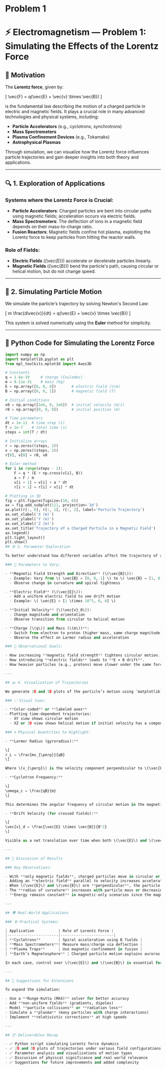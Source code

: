 # Problem 1
# ⚡ Electromagnetism — Problem 1: Simulating the Effects of the Lorentz Force

## 🧠 Motivation

The **Lorentz force**, given by:

\[
\vec{F} = q(\vec{E} + \vec{v} \times \vec{B})
\]

is the fundamental law describing the motion of a charged particle in electric and magnetic fields. It plays a crucial role in many advanced technologies and physical systems, including:

- **Particle Accelerators** (e.g., cyclotrons, synchrotrons)
- **Mass Spectrometers**
- **Plasma Confinement Devices** (e.g., Tokamaks)
- **Astrophysical Plasmas**

Through simulation, we can visualize how the Lorentz force influences particle trajectories and gain deeper insights into both theory and applications.

---

## 🔍 1. Exploration of Applications

### Systems where the Lorentz Force is Crucial:
- **Particle Accelerators**: Charged particles are bent into circular paths using magnetic fields; acceleration occurs via electric fields.
- **Mass Spectrometers**: The deflection of ions in a magnetic field depends on their mass-to-charge ratio.
- **Fusion Reactors**: Magnetic fields confine hot plasma, exploiting the Lorentz force to keep particles from hitting the reactor walls.

### Role of Fields:
- **Electric Fields** (\(\vec{E}\)) accelerate or decelerate particles linearly.
- **Magnetic Fields** (\(\vec{B}\)) bend the particle's path, causing circular or helical motion, but do not change speed.

---

## 🧪 2. Simulating Particle Motion

We simulate the particle's trajectory by solving Newton's Second Law:

\[
m \frac{d\vec{v}}{dt} = q(\vec{E} + \vec{v} \times \vec{B})
\]

This system is solved numerically using the **Euler** method for simplicity.

---

## 🐍 Python Code for Simulating the Lorentz Force

```python
import numpy as np
import matplotlib.pyplot as plt
from mpl_toolkits.mplot3d import Axes3D

# Constants
q = 1.6e-19     # charge (Coulombs)
m = 9.11e-31    # mass (kg)
E = np.array([0, 0, 0])       # electric field (V/m)
B = np.array([0, 0, 1])       # magnetic field (T)

# Initial conditions
v0 = np.array([1e6, 0, 1e6])  # initial velocity (m/s)
r0 = np.array([0, 0, 0])      # initial position (m)

# Time parameters
dt = 1e-11  # time step (s)
T = 1e-7    # total time (s)
steps = int(T / dt)

# Initialize arrays
r = np.zeros((steps, 3))
v = np.zeros((steps, 3))
r[0], v[0] = r0, v0

# Euler method
for i in range(steps - 1):
    F = q * (E + np.cross(v[i], B))
    a = F / m
    v[i + 1] = v[i] + a * dt
    r[i + 1] = r[i] + v[i] * dt

# Plotting in 3D
fig = plt.figure(figsize=(10, 6))
ax = fig.add_subplot(111, projection='3d')
ax.plot(r[:, 0], r[:, 1], r[:, 2], label='Particle Trajectory')
ax.set_xlabel('X (m)')
ax.set_ylabel('Y (m)')
ax.set_zlabel('Z (m)')
ax.set_title('Trajectory of a Charged Particle in a Magnetic Field')
ax.legend()
plt.tight_layout()
plt.show()
## ⚙️ 3. Parameter Exploration

To better understand how different variables affect the trajectory of a charged particle under the Lorentz force, we explore the effects of changing key parameters:

### 🔧 Parameters to Vary:

- **Magnetic Field Strength and Direction** (\(\vec{B}\)):
  - Example: Vary from \( \vec{B} = [0, 0, 1] \) to \( \vec{B} = [1, 0, 1] \)
  - Observe change in curvature and spiral tightness

- **Electric Field** (\(\vec{E}\)):
  - Add a uniform electric field to see drift motion
  - Example: \( \vec{E} = [1 \times 10^5, 0, 0] \)

- **Initial Velocity** (\(\vec{v}_0\)):
  - Change magnitude and orientation
  - Observe transition from circular to helical motion

- **Charge (\(q\)) and Mass (\(m\))**:
  - Switch from electron to proton (higher mass, same charge magnitude)
  - Observe the effect on Larmor radius and acceleration

### 🧪 Observational Goals:

- How increasing **magnetic field strength** tightens circular motion.
- How introducing **electric fields** leads to **E × B drift**.
- How heavier particles (e.g., protons) move slower under the same force.

---

## 📊 4. Visualization of Trajectories

We generate 2D and 3D plots of the particle’s motion using `matplotlib`.

### ✅ Visual Cues:

- **Color-coded** or **labeled axes**
- Plotting time-dependent trajectories:
  - XY view shows circular motion
  - XZ or 3D view shows helical motion if initial velocity has a component parallel to \(\vec{B}\)

### 🌀 Physical Quantities to Highlight:

- **Larmor Radius (gyroradius):**

\[
r_L = \frac{mv_{\perp}}{qB}
\]

Where \(v_{\perp}\) is the velocity component perpendicular to \(\vec{B}\).

- **Cyclotron Frequency:**

\[
\omega_c = \frac{qB}{m}
\]

This determines the angular frequency of circular motion in the magnetic field.

- **Drift Velocity (for crossed fields):**

\[
\vec{v}_d = \frac{\vec{E} \times \vec{B}}{B^2}
\]

Visible as a net translation over time when both \(\vec{E}\) and \(\vec{B}\) are present and orthogonal.

---

## 💬 Discussion of Results

### Key Observations:

- With **only magnetic fields**, charged particles move in circular or helical paths depending on velocity orientation.
- Adding an **electric field** parallel to velocity increases acceleration.
- When \(\vec{E}\) and \(\vec{B}\) are **perpendicular**, the particle exhibits a **drift** in a direction perpendicular to both fields.
- The **radius of curvature** increases with particle mass or decreasing magnetic field strength.
- **Energy remains constant** in magnetic-only scenarios since the magnetic field does no work.

---

## 🌍 Real-World Applications

### ⚙️ Practical Systems:

| Application           | Role of Lorentz Force |
|-----------------------|------------------------|
| **Cyclotrons**        | Spiral acceleration using B fields |
| **Mass Spectrometers**| Measure mass/charge via deflection |
| **Plasma Traps**      | Use magnetic confinement in fusion |
| **Earth’s Magnetosphere** | Charged particle motion explains auroras |

In each case, control over \(\vec{E}\) and \(\vec{B}\) is essential for guiding particle motion.

---

## 🚀 Suggestions for Extensions

To expand the simulation:

- Use a **Runge-Kutta (RK4)** solver for better accuracy
- Add **non-uniform fields** (gradients, dipoles)
- Model **particle collisions** or **radiation loss**
- Simulate a **plasma** (many particles with charge interactions)
- Implement **relativistic corrections** at high speeds

---

## 📦 Deliverables Recap

- ✅ Python script simulating Lorentz force dynamics
- ✅ 2D and 3D plots of trajectories under various field configurations
- ✅ Parameter analysis and visualizations of motion types
- ✅ Discussion of physical significance and real-world relevance
- ✅ Suggestions for future improvements and added complexity


